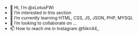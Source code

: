 - 👋 Hi, I’m @xLotusFWi
- 👀 I’m interested in this section
- 🌱 I’m currently learning HTML, CSS, JS, JSON, PHP, MYSQL
- 💞️ I’m looking to collaborate on ...
- 📫 How to reach me in Instagram @fiikri44_

<!---
xLotusFWi/xLotusFWi is a ✨ special ✨ repository because its `README.md` (this file) appears on your GitHub profile.
You can click the Preview link to take a look at your changes.
--->
